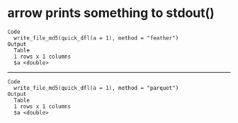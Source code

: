 # arrow prints something to stdout()

    Code
      write_file_md5(quick_dfl(a = 1), method = "feather")
    Output
      Table
      1 rows x 1 columns
      $a <double>

---

    Code
      write_file_md5(quick_dfl(a = 1), method = "parquet")
    Output
      Table
      1 rows x 1 columns
      $a <double>

